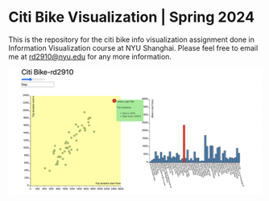 # Citi Bike Visualization | Spring 2024

This is the repository for the citi bike info visualization assignment done in Information Visualization course at NYU Shanghai. Please feel free to email me at rd2910@nyu.edu for any more information.

<img width="800" alt="bike" src="https://github.com/ruoheng-du/citi-bike/raw/main/assets/bike.png">
